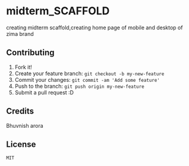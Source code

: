 #  midterm_SCAFFOLD

creating midterm scaffold,creating home page of mobile and desktop of zima brand


## Contributing

1. Fork it!
2. Create your feature branch: `git checkout -b my-new-feature`
3. Commit your changes: `git commit -am 'Add some feature'`
4. Push to the branch: `git push origin my-new-feature`
5. Submit a pull request :D


## Credits

Bhuvnish arora

## License

    MIT